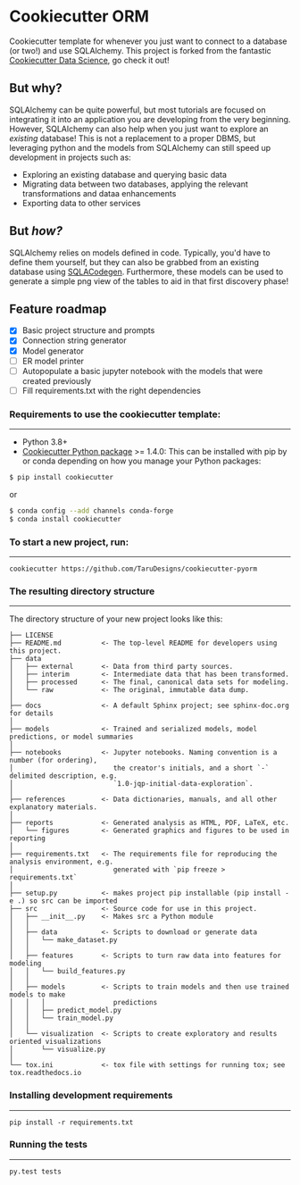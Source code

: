 # Cookiecutter ORM

Cookiecutter template for whenever you just want to connect to a database (or two!) and use SQLAlchemy. This project is forked from the fantastic [Cookiecutter Data Science](http://drivendata.github.io/cookiecutter-data-science/), go check it out!

## But why?

SQLAlchemy can be quite powerful, but most tutorials are focused on integrating it into an application you are developing from the very beginning. However, SQLAlchemy can also help when you just want to explore an _existing_ database! This is not a replacement to a proper DBMS, but leveraging python and the models from SQLAlchemy can still speed up development in projects such as:

- Exploring an existing database and querying basic data
- Migrating data between two databases, applying the relevant transformations and dataa enhancements
- Exporting data to other services

## But _how?_

SQLAlchemy relies on models defined in code. Typically, you'd have to define them yourself, but they can also be grabbed from an existing database using [SQLACodegen](https://github.com/agronholm/sqlacodegen). Furthermore, these models can be used to generate a simple png view of the tables to aid in that first discovery phase!


## Feature roadmap

- [x] Basic project structure and prompts 
- [x] Connection string generator
- [x] Model generator
- [ ] ER model printer
- [ ] Autopopulate a basic jupyter notebook with the models that were created previously
- [ ] Fill requirements.txt with the right dependencies

### Requirements to use the cookiecutter template:
-----------
 - Python 3.8+
 - [Cookiecutter Python package](http://cookiecutter.readthedocs.org/en/latest/installation.html) >= 1.4.0: This can be installed with pip by or conda depending on how you manage your Python packages:

``` bash
$ pip install cookiecutter
```

or

``` bash
$ conda config --add channels conda-forge
$ conda install cookiecutter
```


### To start a new project, run:
------------

    cookiecutter https://github.com/TaruDesigns/cookiecutter-pyorm



### The resulting directory structure
------------

The directory structure of your new project looks like this: 

```
├── LICENSE
├── README.md          <- The top-level README for developers using this project.
├── data
│   ├── external       <- Data from third party sources.
│   ├── interim        <- Intermediate data that has been transformed.
│   ├── processed      <- The final, canonical data sets for modeling.
│   └── raw            <- The original, immutable data dump.
│
├── docs               <- A default Sphinx project; see sphinx-doc.org for details
│
├── models             <- Trained and serialized models, model predictions, or model summaries
│
├── notebooks          <- Jupyter notebooks. Naming convention is a number (for ordering),
│                         the creator's initials, and a short `-` delimited description, e.g.
│                         `1.0-jqp-initial-data-exploration`.
│
├── references         <- Data dictionaries, manuals, and all other explanatory materials.
│
├── reports            <- Generated analysis as HTML, PDF, LaTeX, etc.
│   └── figures        <- Generated graphics and figures to be used in reporting
│
├── requirements.txt   <- The requirements file for reproducing the analysis environment, e.g.
│                         generated with `pip freeze > requirements.txt`
│
├── setup.py           <- makes project pip installable (pip install -e .) so src can be imported
├── src                <- Source code for use in this project.
│   ├── __init__.py    <- Makes src a Python module
│   │
│   ├── data           <- Scripts to download or generate data
│   │   └── make_dataset.py
│   │
│   ├── features       <- Scripts to turn raw data into features for modeling
│   │   └── build_features.py
│   │
│   ├── models         <- Scripts to train models and then use trained models to make
│   │   │                 predictions
│   │   ├── predict_model.py
│   │   └── train_model.py
│   │
│   └── visualization  <- Scripts to create exploratory and results oriented visualizations
│       └── visualize.py
│
└── tox.ini            <- tox file with settings for running tox; see tox.readthedocs.io
```


### Installing development requirements
------------

    pip install -r requirements.txt

### Running the tests
------------

    py.test tests
